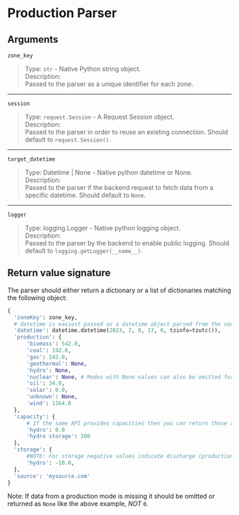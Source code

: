 # Production Parser

## Arguments

`zone_key`

> Type: `str` - Native Python string object. <br/>
> Description: <br/>
> Passed to the parser as a unique identifier for each zone.

---

`session`

> Type: `request.Session` - A Request Session object. <br/>
> Description: <br/>
> Passed to the parser in order to reuse an existing connection. Should default to `request.Session()`.

---

`target_datetime`

> Type: Datetime | None - Native python datetime or None. <br/>
> Description: <br/>
> Passed to the parser if the backend request to fetch data from a specific datetime. Should default to `None`.

---

`logger`

> Type: logging.Logger - Native python logging object. <br/>
> Description: <br/>
> Passed to the parser by the backend to enable public logging. Should default to `logging.getLogger(__name__)`.

## Return value signature

The parser should either return a dictionary or a list of dictionaries matching the following object:

```python
{
  'zoneKey': zone_key,
  # datetime is easiest passed as a datetime object parsed from the source.
  'datetime': datetime.datetime(2023, 2, 8, 17, 0, tzinfo=tzutc()),
  'production': {
      'biomass': 542.0,
      'coal': 192.0,
      'gas': 142.0,
      'geothermal': None,
      'hydro': None,
      'nuclear': None, # Modes with None values can also be omitted for the same effect.
      'oil': 34.0,
      'solar': 0.0,
      'unknown': None,
      'wind': 1164.0
  },
  'capacity': {
      # If the same API provides capacities then you can return those as well, but you should not add additional API dependencies for it.
      'hydro': 0.0
      'hydro storage': 100
  },
  'storage': {
      #NOTE: For storage negative values indicate discharge (production) and positive numbers charging (input).
      'hydro': -10.0,
  },
  'source': 'mysource.com'
}
```

Note: If data from a production mode is missing it should be omitted or returned as `None` like the above example, _NOT_ `0`.
